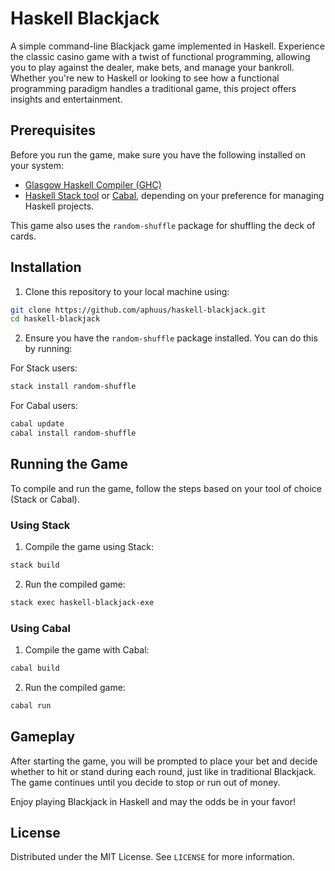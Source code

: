 # Haskell Blackjack

A simple command-line Blackjack game implemented in Haskell. Experience the classic casino game with a twist of functional programming, allowing you to play against the dealer, make bets, and manage your bankroll. Whether you're new to Haskell or looking to see how a functional programming paradigm handles a traditional game, this project offers insights and entertainment.

## Prerequisites

Before you run the game, make sure you have the following installed on your system:
- [Glasgow Haskell Compiler (GHC)](https://www.haskell.org/ghc/)
- [Haskell Stack tool](https://docs.haskellstack.org/en/stable/README/) or [Cabal](https://www.haskell.org/cabal/), depending on your preference for managing Haskell projects.

This game also uses the `random-shuffle` package for shuffling the deck of cards.

## Installation

1. Clone this repository to your local machine using:

```bash
git clone https://github.com/aphuus/haskell-blackjack.git
cd haskell-blackjack
```

2. Ensure you have the `random-shuffle` package installed. You can do this by running:

For Stack users:
```bash
stack install random-shuffle
```

For Cabal users:
```bash
cabal update
cabal install random-shuffle
```

## Running the Game

To compile and run the game, follow the steps based on your tool of choice (Stack or Cabal).

### Using Stack

1. Compile the game using Stack:
```bash
stack build
```

2. Run the compiled game:
```bash
stack exec haskell-blackjack-exe
```

### Using Cabal

1. Compile the game with Cabal:
```bash
cabal build
```

2. Run the compiled game:
```bash
cabal run
```

## Gameplay

After starting the game, you will be prompted to place your bet and decide whether to hit or stand during each round, just like in traditional Blackjack. The game continues until you decide to stop or run out of money.

Enjoy playing Blackjack in Haskell and may the odds be in your favor!

## License

Distributed under the MIT License. See `LICENSE` for more information.
